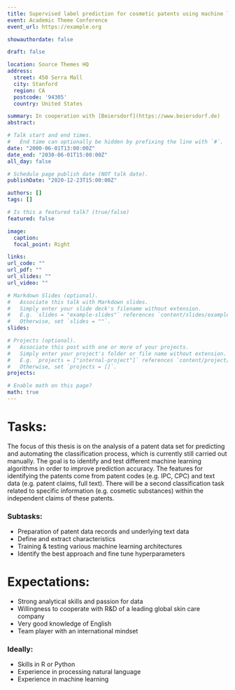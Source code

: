 ```yaml
---
title: Supervised label prediction for cosmetic patents using machine learning
event: Academic Theme Conference
event_url: https://example.org

showauthordate: false

draft: false 

location: Source Themes HQ
address:
  street: 450 Serra Mall
  city: Stanford
  region: CA
  postcode: '94305'
  country: United States

summary: In cooperation with [Beiersdorf](https://www.beiersdorf.de)
abstract: 

# Talk start and end times.
#   End time can optionally be hidden by prefixing the line with `#`.
date: "2000-06-01T13:00:00Z"
date_end: "2030-06-01T15:00:00Z"
all_day: false

# Schedule page publish date (NOT talk date).
publishDate: "2020-12-23T15:00:00Z"

authors: []
tags: []

# Is this a featured talk? (true/false)
featured: false

image:
  caption:
  focal_point: Right

links:
url_code: ""
url_pdf: ""
url_slides: ""
url_video: ""

# Markdown Slides (optional).
#   Associate this talk with Markdown slides.
#   Simply enter your slide deck's filename without extension.
#   E.g. `slides = "example-slides"` references `content/slides/example-slides.md`.
#   Otherwise, set `slides = ""`.
slides:

# Projects (optional).
#   Associate this post with one or more of your projects.
#   Simply enter your project's folder or file name without extension.
#   E.g. `projects = ["internal-project"]` references `content/project/deep-learning/index.md`.
#   Otherwise, set `projects = []`.
projects:

# Enable math on this page?
math: true
---
```


# Tasks:

The focus of this thesis is on the analysis of a patent data set for predicting and automating the classification process, which is currently still carried out manually. The goal is to identify and test different machine learning algorithms in order to improve prediction accuracy. The features for identifying the patents come from patent codes (e.g. IPC, CPC) and text data (e.g. patent claims, full text). There will be a second classification task related to specific information (e.g. cosmetic substances) within the independent claims of these patents.

### Subtasks:
* Preparation of patent data records and underlying text data
* Define and extract characteristics
* Training & testing various machine learning architectures
* Identify the best approach and fine tune hyperparameters

# Expectations:

* Strong analytical skills and passion for data
* Willingness to cooperate with R&D of a leading global skin care company
* Very good knowledge of English
* Team player with an international mindset

### Ideally:
* Skills in R or Python
* Experience in processing natural language
* Experience in machine learning



